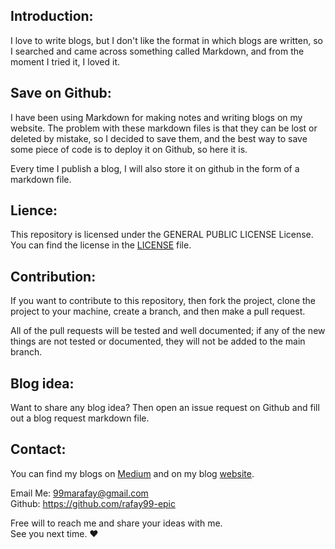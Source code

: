 ## Introduction:
I love to write blogs, but I don't like the format in which blogs are written, so I searched and came across something called Markdown, and from the moment I tried it, I loved it.

## Save on Github:
I have been using Markdown for making notes and writing blogs on my website. The problem with these markdown files is that they can be lost or deleted by mistake, so I decided to save them, and the best way to save some piece of code is to deploy it on Github, so here it is.

Every time I publish a blog, I will also store it on github in the form of a markdown file.

## Lience:
This repository is licensed under the GENERAL PUBLIC LICENSE License. You can find the license in the [LICENSE](https://github.com/rafay99-epic/Notes/blob/main/LICENSE) file.

## Contribution:
If you want to contribute to this repository, then fork the project, clone the project to your machine, create a branch, and then make a pull request.

All of the pull requests will be tested and well documented; if any of the new things are not tested or documented, they will not be added to the main branch.

## Blog idea:
Want to share any blog idea? Then open an issue request on Github and fill out a blog request markdown file.

## Contact:
You can find my blogs on [Medium](https://medium.com/@99marafay) and on my blog [website](https://rafayblogs.tech/).

Email Me: 99marafay@gmail.com <br>
Github: https://github.com/rafay99-epic

Free will to reach me and share your ideas with me. <br>
See you next time. ❤️
